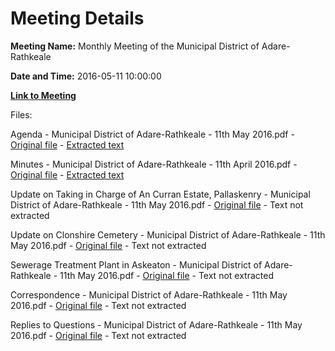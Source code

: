 # Meeting Details

**Meeting Name:** Monthly Meeting of the Municipal District of Adare-Rathkeale

**Date and Time:** 2016-05-11 10:00:00

**[Link to Meeting](https://www.limerick.ie/council/whats-on/monthly-meeting-municipal-district-adare-rathkeale-25)**

Files: 

Agenda - Municipal District of Adare-Rathkeale - 11th May 2016.pdf - [Original file](https://www.limerick.ie/sites/default/files/media/documents/2017-06/Agenda%20-%20Municipal%20District%20of%20Adare-Rathkeale%20-%2011th%20May%202016.pdf) - [Extracted text](./Agenda%20-%20Municipal%20District%20of%20Adare-Rathkeale%20-%2011th%20May%202016.md)

Minutes - Municipal District of Adare-Rathkeale - 11th April 2016.pdf - [Original file](https://www.limerick.ie/sites/default/files/media/documents/2017-06/Minutes%20-%20Municipal%20District%20of%20Adare-Rathkeale%20-%2011th%20April%202016.pdf) - [Extracted text](./Minutes%20-%20Municipal%20District%20of%20Adare-Rathkeale%20-%2011th%20April%202016.md)

Update on Taking in Charge of An Curran Estate, Pallaskenry - Municipal District of Adare-Rathkeale - 11th May 2016.pdf - [Original file](https://www.limerick.ie/sites/default/files/media/documents/2017-06/Update%20on%20Taking%20in%20Charge%20of%20An%20Curran%20Estate%2C%20Pallaskenry_1.pdf) - Text not extracted

Update on Clonshire Cemetery - Municipal District of Adare-Rathkeale - 11th May 2016.pdf - [Original file](https://www.limerick.ie/sites/default/files/media/documents/2017-06/Update%20on%20Clonshire%20Cemetery%20-%20Municipal%20District%20of%20Adare-Rathkeale%20-%2011th%20May%202016.pdf) - Text not extracted

Sewerage Treatment Plant in Askeaton - Municipal District of Adare-Rathkeale - 11th May 2016.pdf - [Original file](https://www.limerick.ie/sites/default/files/media/documents/2017-06/Sewerage%20Treatment%20Plant%20in%20Askeaton%20-%20Municipal%20District%20of%20Adare-Rathkeale%20-%2011th%20May%202016.pdf) - Text not extracted

Correspondence - Municipal District of Adare-Rathkeale - 11th May 2016.pdf - [Original file](https://www.limerick.ie/sites/default/files/media/documents/2017-06/Correspondence%20-%20Municipal%20District%20of%20Adare-Rathkeale%20-%2011th%20May%202016.pdf) - Text not extracted

Replies to Questions - Municipal District of Adare-Rathkeale - 11th May 2016.pdf - [Original file](https://www.limerick.ie/sites/default/files/media/documents/2017-06/Replies%20to%20Questions%20-%20Municipal%20District%20of%20Adare-Rathkeale%20-%2011th%20May%202016.pdf) - Text not extracted

